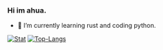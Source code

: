 ### Hi im ahua.

- 🌱 I’m currently learning rust and coding python.

[![Stat](https://github-readme-stats.vercel.app/api?username=aaronhua123&count_private=true&show_icons=true&line_height=20&theme=default)](https://github.com/aaronhua123)
[![Top-Langs](https://github-readme-stats.vercel.app/api/top-langs/?username=aaronhua123&layout=compact&hide=HTML,JavaScript,CSS,EJS,Stylus,Tex&theme=default_repocard)](https://github.com/aaronhua123)

